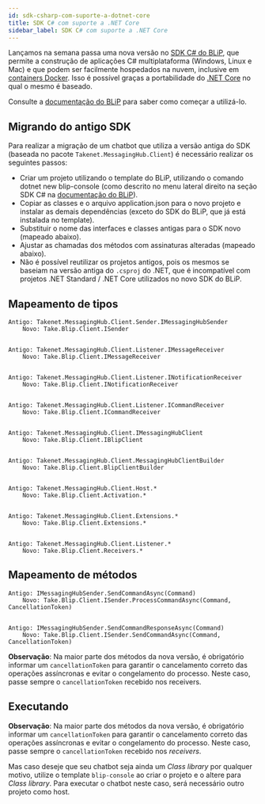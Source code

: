 ```yaml
---
id: sdk-csharp-com-suporte-a-dotnet-core
title: SDK C# com suporte a .NET Core
sidebar_label: SDK C# com suporte a .NET Core
---
```


Lançamos na semana passa uma nova versão no [SDK C# do BLiP](https://docs.blip.ai/#using-sdk-csharp), que permite a construção de aplicações C# multiplataforma (Windows, Linux e Mac) e que podem ser facilmente hospedados na nuvem, inclusive em [containers Docker](https://www.docker.com/). Isso é possível graças a portabilidade do [.NET Core](https://dotnet.microsoft.com/learn/dotnet/hello-world-tutorial/intro) no qual o mesmo é baseado.

Consulte a [documentação do BLiP](https://docs.blip.ai/#using-sdk-csharp) para saber como começar a utilizá-lo.

## Migrando do antigo SDK

Para realizar a migração de um chatbot que utiliza a versão antiga do SDK (baseada no pacote `Takenet.MessagingHub.Client`) é necessário realizar os seguintes passos:

* Criar um projeto utilizando o template do BLiP, utilizando o comando dotnet new blip-console (como descrito no menu lateral direito na seção SDK C# na [documentação do BLiP](https://docs.blip.ai/?csharp#using-sdk-csharp)).
* Copiar as classes e o arquivo application.json para o novo projeto e instalar as demais dependências (exceto do SDK do BLiP, que já está instalada no template).
* Substituir o nome das interfaces e classes antigas para o SDK novo (mapeado abaixo).
* Ajustar as chamadas dos métodos com assinaturas alteradas (mapeado abaixo).
* Não é possível reutilizar os projetos antigos, pois os mesmos se baseiam na versão antiga do `.csproj` do .NET, que é incompatível com projetos .NET Standard / .NET Core utilizados no novo SDK do BLiP.

## Mapeamento de tipos

    Antigo: Takenet.MessagingHub.Client.Sender.IMessagingHubSender  
        Novo: Take.Blip.Client.ISender

<pre></pre>

    Antigo: Takenet.MessagingHub.Client.Listener.IMessageReceiver   
        Novo: Take.Blip.Client.IMessageReceiver 

<pre></pre>

    Antigo: Takenet.MessagingHub.Client.Listener.INotificationReceiver  
        Novo: Take.Blip.Client.INotificationReceiver

<pre></pre>

    Antigo: Takenet.MessagingHub.Client.Listener.ICommandReceiver  
        Novo: Take.Blip.Client.ICommandReceiver 

<pre></pre>

    Antigo: Takenet.MessagingHub.Client.IMessagingHubClient 
        Novo: Take.Blip.Client.IBlipClient 

<pre></pre>

    Antigo: Takenet.MessagingHub.Client.MessagingHubClientBuilder 
        Novo: Take.Blip.Client.BlipClientBuilder 

<pre></pre>

    Antigo: Takenet.MessagingHub.Client.Host.* 
        Novo: Take.Blip.Client.Activation.* 

<pre></pre>

    Antigo: Takenet.MessagingHub.Client.Extensions.* 
        Novo: Take.Blip.Client.Extensions.* 

<pre></pre>

    Antigo: Takenet.MessagingHub.Client.Listener.* 
        Novo: Take.Blip.Client.Receivers.* 

## Mapeamento de métodos

    Antigo: IMessagingHubSender.SendCommandAsync(Command) 
        Novo: Take.Blip.Client.ISender.ProcessCommandAsync(Command, CancellationToken)

<pre></pre>

    Antigo: IMessagingHubSender.SendCommandResponseAsync(Command) 
        Novo: Take.Blip.Client.ISender.SendCommandAsync(Command, CancellationToken) 

**Observação**: Na maior parte dos métodos da nova versão, é obrigatório informar um `cancellationToken` para garantir o cancelamento correto das operações assíncronas e evitar o congelamento do processo. Neste caso, passe sempre o `cancellationToken` recebido nos receivers.

## Executando

**Observação**: Na maior parte dos métodos da nova versão, é obrigatório informar um `cancellationToken` para garantir o cancelamento correto das operações assíncronas e evitar o congelamento do processo. Neste caso, passe sempre o `cancellationToken` recebido nos *receivers*.

Mas caso deseje que seu chatbot seja ainda um *Class library* por qualquer motivo, utilize o template `blip-console` ao criar o projeto e o altere para *Class library*. Para executar o chatbot neste caso, será necessário outro projeto como host.

<!-- Rating frame -->
<script type="text/javascript" src="/scripts/rating.js"></script>
